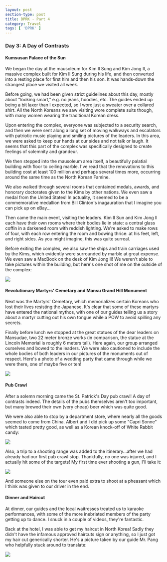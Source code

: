 ```yaml
---
layout: post
section-type: post
title: DPRK - Part 4
category: Travel
tags: [ 'DPRK' ]
---
```


### Day 3: A Day of Contrasts

#### Kumsusan Palace of the Sun

We began the day at the mausoleum for Kim Il Sung and Kim Jong Il, a massive
complex built for Kim Il Sung during his life, and then converted into a resting
place for first him and then his son. It was hands-down the strangest place
we visited all week.

Before going, we had been given strict guidelines about this day, mostly about
"looking smart," e.g. no jeans, hoodies, etc. The guides ended up being a bit laxer
than I expected, so I wore just a sweater over a collared shirt. All the North
Koreans we saw visiting wore complete suits though, with many women wearing the
traditional Korean dress. 

Upon entering the complex, everyone was subjected to a security search, and then
we were sent along a long set of moving walkways and escalators with patriotic
music playing and smiling pictures of the leaders. In this area, we were asked
to keep our hands at our sides and not talk or laugh. It seems that this part
of the complex was specifically designed to create feelings of solemnity and
grandeur.

We then stepped into the mausoleum area itself, a beautifully palatial building
with floor to ceiling marble. I've read that the renovations to this building
cost at least 100 million and perhaps several times more, occurring around the
same time as the North Korean Famine.

We also walked through several rooms that contained medals, awards, and honorary
doctorates given to the Kims by other nations. We even saw a medal from the
United States! In actuality, it seemed to be a commemorative medallion from
Bill Clinton's inagauration that I imagine you can pick up on eBay...

Then came the main event, visiting the leaders. Kim Il Sun and Kim Jong Il
each have their own rooms where their bodies lie in state: a central
glass coffin in a darkened room with reddish lighting. We're asked to make rows
of four, with each row entering the room and bowing thrice: at his feet, left, and
right sides. As you might imagine, this was quite surreal.

Before exiting the complex, we also saw the ships and train carriages used
by the Kims, which evidently were surrounded by marble at great expense.
We even saw a MacBook on the desk of Kim Jong Il! We weren't able to take
pictures within the building, but here's one shot of me on the outside of the
complex:

![](https://www.dropbox.com/s/sdcefteq5kakrub/P3160150.JPG?dl=0)

#### Revolutionary Martyrs' Cemetary and Mansu Grand Hill Monument

Next was the Martyrs' Cemetary, which memorializes certain Koreans who lost
their lives resisting the Japanese. It's clear that some of these martyrs
have entered the national mythos, with one of our guides telling us a story
about a martyr cutting out his own tongue while a POW to avoid spilling
any secrets.

Finally before lunch we stopped at the great statues of the dear leaders
on Mansudae, two 22 meter bronze works (in comparison, the statue at the
Lincoln Memorial is roughly 6 meters tall). Here again, our group arranged
ourselves and bowed to the leaders. We were also cautioned to include
the whole bodies of both leaders in our pictures of the monuments out
of respect. Here's a photo of a wedding party that came through while
we were there, one of maybe five or ten!

![](https://www.dropbox.com/s/lcomdn81dfk5nbm/IMG_20160316_234823.jpg?dl=0)

#### Pub Crawl

After a solemn morning came the St. Patrick's Day pub crawl! A day of contrasts
indeed. The details of the pubs themselves aren't too important, but many
brewed their own (very cheap) beer which was quite good.

We were also able to stop by a department store, where nearly all the goods
seemed to come from China. Albert and I did pick up some "Capri Sonne" which
tasted pretty good, as well as a Korean knock-off of White Rabbit candy:

![](https://www.dropbox.com/s/suq30dxbrrjmiwn/IMG_20160317_025952.jpg?dl=0)

Also, a trip to a shooting range was added to the itinerary...after we had
already had our first pub crawl stop. Thankfully, no one was injured, and
I actually hit some of the targets! My first time ever shooting a gun, I'll
take it:

![](https://www.dropbox.com/s/77njg847jgckvoi/P3170204.JPG?dl=0)

And someone else on the tour even paid extra to shoot at a pheasant which
I think was given to our driver in the end. 

#### Dinner and Haircut

At dinner, our guides and the local waitresses treated us to karaoke
performances, with some of the more inebriated members of the party
getting up to dance. I snuck in a couple of videos, they're fantastic.

Back at the hotel, I was able to get my haircut in North Korea! Sadly
they didn't have the infamous approved haircuts sign or anything, so I
just got my hair cut generically shorter. He's a picture taken by our guide
Mr. Pang who helpfully stuck around to translate:

![](https://www.dropbox.com/s/d9qqem17jhouac7/P3170232.JPG?dl=0)